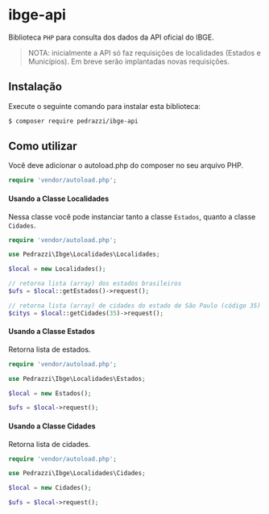 # ibge-api

Biblioteca `PHP` para consulta dos dados da API oficial do IBGE.

>NOTA: inicialmente a API só faz requisições de localidades (Estados e Municípios).
Em breve serão implantadas novas requisições.

## Instalação

Execute o seguinte comando para instalar esta biblioteca:

```bash
$ composer require pedrazzi/ibge-api
```

## Como utilizar

Você deve adicionar o autoload.php do composer no seu arquivo PHP.

```php
require 'vendor/autoload.php';
```

#### Usando a Classe Localidades
Nessa classe você pode instanciar tanto a classe `Estados`, quanto a classe `Cidades`.
```php
require 'vendor/autoload.php';

use Pedrazzi\Ibge\Localidades\Localidades;

$local = new Localidades();

// retorna lista (array) dos estados brasileiros
$ufs = $local::getEstados()->request(); 

// retorna lista (array) de cidades do estado de São Paulo (código 35)
$citys = $local::getCidades(35)->request(); 
```

#### Usando a Classe Estados
Retorna lista de estados.
```php
require 'vendor/autoload.php';

use Pedrazzi\Ibge\Localidades\Estados;

$local = new Estados();

$ufs = $local->request(); 
```

#### Usando a Classe Cidades
Retorna lista de cidades.
```php
require 'vendor/autoload.php';

use Pedrazzi\Ibge\Localidades\Cidades;

$local = new Cidades();

$ufs = $local->request(); 
```
